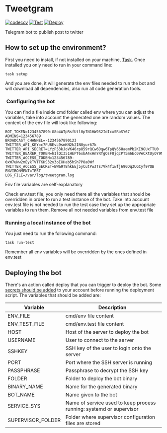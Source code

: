 # Tweetgram

[![codecov](https://codecov.io/gh/javiyt/tweetgram/branch/main/graph/badge.svg?token=Q15YVM2SMC)](https://codecov.io/gh/javiyt/tweetgram)
[![Test](https://github.com/javiyt/tweetgram/actions/workflows/ci.yml/badge.svg)](https://github.com/javiyt/tweetgram/actions/workflows/ci.yml)
[![Deploy](https://www.herokucdn.com/deploy/button.svg)](https://heroku.com/deploy)

Telegram bot to publish post to twitter

## How to set up the environment?

First you need to install, if not installed on your machine, [Task](https://taskfile.dev/#/). Once installed you only
need to run in your command line:

```
task setup
```

And you are done, it will generate the env files needed to run the bot and will download all dependencies, also run all
code generation tools.

###  Configuring the bot

You can find a file inside cmd folder called env where you can adjust the variables, take into account the generated one
are random values. The content of the env file will look like following:

```
BOT_TOKEN=1234567890:G8o4ATpRsfUtl0p7N1HW9S2IdIcxSRoSY67
ADMINS=123456789
BROADCAST_CHANNEL=-1234567890123
TWITTER_API_KEY=c7FU8EvL9smKN2k2IN0yur67k
TWITTER_API_SECRET=LYzF53kJoVK46rp859rQCw6Dqw6TpQV668aemPb2KI9GUxTTU0
TWITTER_BEARER_TOKEN=hIlQI351HEPT6xbA4xHnYRfgOsF8jqcPT5m6Ec0VeCXtUyOY9Mzy6uFYevH%4ys86GL3KfO1ZRBwichZOlGDYyZ52Ht2BXh2WgUFvywJKbRq9lMH
TWITTER_ACCESS_TOKEN=123456789-0xW7uNw2mEykTVTTKHS32y3oIXHab5hSh7POa0Wf
TWITTER_ACCESS_SECRET=BWa9T8hkEEj5yCutPwJTs7Vk4f1wfj690Dq3UGCyf9YQB
ENVIRONMENT=TEST
LOG_FILE=/var/log/tweetgram.log
```
Env file variables are self-explanatory

Check env.test file, you only need there all the variables that should be overridden in order to run a test instance of
the bot. Take into account env.test file is not needed to run the test case they set up the appropriate variables to run
them. Remove all not needed variables from env.test file

### Running a local instance of the bot

You just need to run the following command:

```
task run-test
```

Remember all env variables will be overridden by the ones defined in env.test

## Deploying the bot
There's an action called deploy that you can trigger to deploy the bot. Some [secrets should be added](https://docs.github.com/en/actions/security-guides/encrypted-secrets) to your account before running the deployment script. The variables that should be added are:

| Variable          | Description                                                         |
|-------------------|---------------------------------------------------------------------|
| ENV_FILE          | cmd/env file content                                                |
| ENV_TEST_FILE     | cmd/env.test file content                                           |
| HOST              | Host of the server to deploy the bot                                |
| USERNAME          | User to connect to the server                                       |
| SSHKEY            | SSH key of the user to login onto the server                        |
| PORT              | Port where the SSH server is running                                |
| PASSPHRASE        | Passphrase to decrypt the SSH key                                   |
| FOLDER            | Folder to deploy the bot binary                                     |
| BINARY_NAME       | Name for the generated binary                                       |
| BOT_NAME          | Name given to the bot                                               |
| SERVICE_SYS       | Name of service used to keep process running: systemd or supervisor |
| SUPERVISOR_FOLDER | Folder where supervisor configuration files are stored              |
